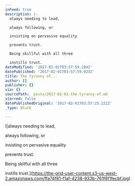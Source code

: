 ```yaml
---
inFeed: true
description: |-
  always needing to lead,

  always following, or

  insisting on pervasive equality

  prevents trust.

  Being skillful with all three

  instills trust.
dateModified: '2017-02-01T03:57:59.284Z'
datePublished: '2017-02-01T03:57:59.923Z'
title: The tyranny of...
author: []
publisher: {}
via: {}
sourcePath: _posts/2017-02-01-the-tyranny-of.md
starred: false
datePublishedOriginal: '2017-02-01T03:57:25.122Z'
_type: Blurb

---
```

![always needing to lead,

always following, or

insisting on pervasive equality

prevents trust.

Being skillful with all three

instills trust.](https://the-grid-user-content.s3-us-west-2.amazonaws.com/ffa74f81-f1af-4238-933b-761f8f1fecbf.jpg)